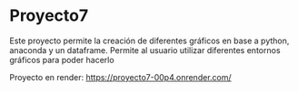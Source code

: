 # Proyecto7

Este proyecto permite la creación de diferentes gráficos en base a python, anaconda y un dataframe. Permite al usuario utilizar diferentes entornos gráficos para poder hacerlo

Proyecto en render: 
https://proyecto7-00p4.onrender.com/